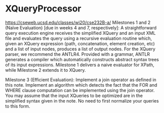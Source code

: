 # XQueryProcessor
https://cseweb.ucsd.edu/classes/wi20/cse232B-a/
Milestones 1 and 2 (Naïve Evaluation) [due in weeks 4 and 7, respectively]: A straightforward query execution engine receives the simplified XQuery and an input XML file and evaluates the query using a recursive evaluation routine which, given an XQuery expression (path, concatenation, element creation, etc) and a list of input nodes, produces a list of output nodes. For the XQuery parser, we recommend the ANTLR4. Provided with a grammar, ANTLR generates a compiler which automatically constructs abstract syntax trees of  its input expressions.
Milestone 1 delivers a naive evaluator for XPath, while Milestone 2 extends it to XQuery.

Milestone 3 (Efficient Evaluation): Implement a join operator as defined in this note. Implement an algorithm which detects the fact that the FOR and WHERE clause computation can be implemented using the join operator. You may assume that the input XQueries to be optimized are in the simplified syntax given in the note. No need to first normalize your queries to this form.
